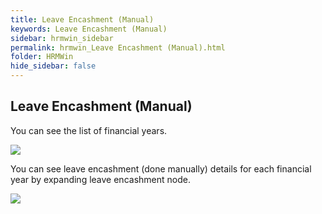 ```yaml
---
title: Leave Encashment (Manual)
keywords: Leave Encashment (Manual)
sidebar: hrmwin_sidebar
permalink: hrmwin_Leave Encashment (Manual).html
folder: HRMWin   
hide_sidebar: false
---
```


## Leave Encashment (Manual)

You can see the list of financial years.

![](http://docs.risersoft.com/hrmnirvana/ImagesExt/image8_30.jpg)

You can see leave encashment (done manually) details for each financial year by expanding leave encashment node.

![](http://docs.risersoft.com/hrmnirvana/ImagesExt/image8_31.png)
